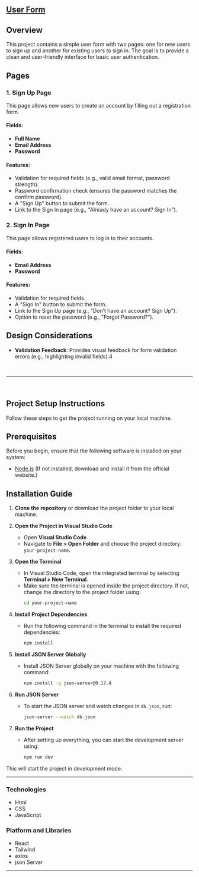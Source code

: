 ## [User Form](user-form-wheat.vercel.app)


## Overview
This project contains a simple user form with two pages: one for new users to sign up and another for existing users to sign in. The goal is to provide a clean and user-friendly interface for basic user authentication.

## Pages

### 1. Sign Up Page
This page allows new users to create an account by filling out a registration form.

#### Fields:
- **Full Name**
- **Email Address**
- **Password**

#### Features:
- Validation for required fields (e.g., valid email format, password strength).
- Password confirmation check (ensures the password matches the confirm password).
- A "Sign Up" button to submit the form.
- Link to the Sign In page (e.g., "Already have an account? Sign In").

### 2. Sign In Page
This page allows registered users to log in to their accounts.

#### Fields:
- **Email Address**
- **Password**

#### Features:
- Validation for required fields.
- A "Sign In" button to submit the form.
- Link to the Sign Up page (e.g., "Don’t have an account? Sign Up").
- Option to reset the password (e.g., "Forgot Password?").

## Design Considerations
- **Validation Feedback**: Provides visual feedback for form validation errors (e.g., highlighting invalid fields).4
  
<br>
<hr><br>


<h2>Project Setup Instructions</h2>

Follow these steps to get the project running on your local machine.

## Prerequisites

Before you begin, ensure that the following software is installed on your system:

- [Node.js](https://nodejs.org/en/) (If not installed, download and install it from the official website.)

## Installation Guide

1. **Clone the repository** or download the project folder to your local machine.

2. **Open the Project in Visual Studio Code**

   - Open **Visual Studio Code**.
   - Navigate to **File > Open Folder** and choose the project directory:  
     `your-project-name`.

3. **Open the Terminal**

   - In Visual Studio Code, open the integrated terminal by selecting **Terminal > New Terminal**.
   - Make sure the terminal is opened inside the project directory. If not, change the directory to the project folder using:
     ```bash
     cd your-project-name
     ```

4. **Install Project Dependencies**

   - Run the following command in the terminal to install the required dependencies:
     ```bash
     npm install
     ```

5. **Install JSON Server Globally**

   - Install JSON Server globally on your machine with the following command:
     ```bash
     npm install -g json-server@0.17.4
     ```

6. **Run JSON Server**

   - To start the JSON server and watch changes in `db.json`, run:
     ```bash
     json-server --watch db.json
     ```

7. **Run the Project**

   - After setting up everything, you can start the development server using:
     ```bash
     npm run dev
     ```

This will start the project in development mode.

---

### Technologies
- Html
- CSS
- JavaScript


### Platform and Libraries
- React
- Tailwind
- axios
- json Server

<hr font-size=1>

